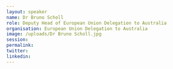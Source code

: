 ```yaml
---
layout: speaker
name: Dr Bruno Scholl
role: Deputy Head of European Union Delegation to Australia
organisation: European Union Delegation to Australia
image: /uploads/Dr Bruno Scholl.jpg
session:
permalink:
twitter:
linkedin:
---
```




